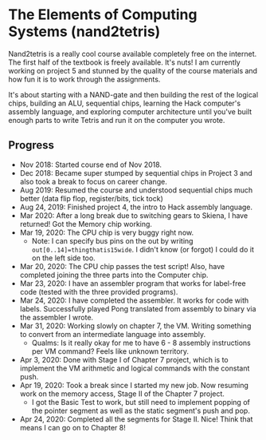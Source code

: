 # The Elements of Computing Systems (nand2tetris)
Nand2tetris is a really cool course available completely free on the internet. The first half of the textbook is freely available. It's nuts! I am currently working on project 5 and stunned by the quality of the course materials and how fun it is to work through the assignments. 

It's about starting with a NAND-gate and then building the rest of the logical chips, building an ALU, sequential chips, learning the Hack computer's assembly language, and exploring computer architecture until you've built enough parts to write Tetris and run it on the computer you wrote. 

## Progress

- Nov 2018: Started course end of Nov 2018.
- Dec 2018: Became super stumped by sequential chips in Project 3 and also took a break to focus on career change. 
- Aug 2019: Resumed the course and understood sequential chips much better (data flip flop, register/bits, tick tock)
- Aug 24, 2019: Finished project 4, the intro to Hack assembly language.
- Mar 2020: After a long break due to switching gears to Skiena, I have returned! Got the Memory chip working.
- Mar 19, 2020: The CPU chip is very buggy right now.
    - Note: I can specify bus pins on the out by writing `out[0..14]=thingthatis15wide`. I didn't know (or forgot) I could do it on the left side too.
- Mar 20, 2020: The CPU chip passes the test script! Also, have completed joining the three parts into the Computer chip.
- Mar 23, 2020: I have an assembler program that works for label-free code (tested with the three provided programs).
- Mar 24, 2020: I have completed the assembler. It works for code with labels. Successfully played Pong translated from assembly to binary via the assembler I wrote.
- Mar 31, 2020: Working slowly on chapter 7, the VM. Writing something to convert from an intermediate language into assembly.
    - Qualms: Is it really okay for me to have 6 - 8 assembly instructions per VM command? Feels like unknown territory.
- Apr 3, 2020: Done with Stage I of Chapter 7 project, which is to implement the VM arithmetic and logical commands with the constant push.
- Apr 19, 2020: Took a break since I started my new job. Now resuming work on the memory access, Stage II of the Chapter 7 project.
    - I got the Basic Test to work, but still need to implement popping of the pointer segment as well as the static segment's push and pop. 
- Apr 24, 2020: Completed all the segments for Stage II. Nice! Think that means I can go on to Chapter 8!